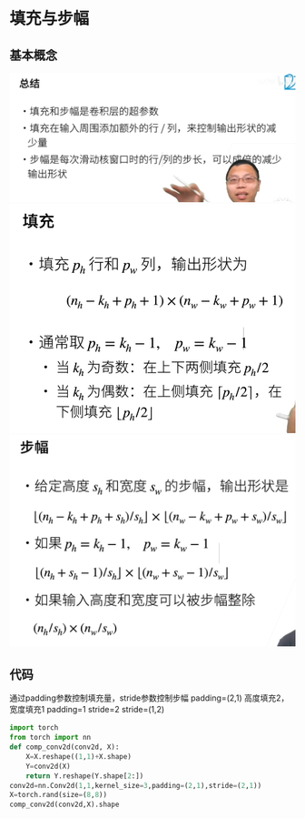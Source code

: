 # 填充与步幅
## 基本概念
![alt text](image.png)
![alt text](image-1.png)
![alt text](image-2.png)
## 代码
通过padding参数控制填充量，stride参数控制步幅
padding=(2,1) 高度填充2，宽度填充1
padding=1
stride=2
stride=(1,2)
```Python
import torch
from torch import nn
def comp_conv2d(conv2d, X):
    X=X.reshape((1,1)+X.shape)
    Y=conv2d(X)
    return Y.reshape(Y.shape[2:])
conv2d=nn.Conv2d(1,1,kernel_size=3,padding=(2,1),stride=(2,1))
X=torch.rand(size=(8,8))
comp_conv2d(conv2d,X).shape
```